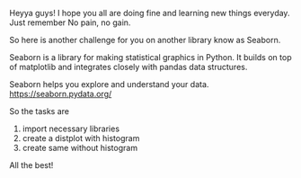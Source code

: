 Heyya guys!
I hope you all are doing fine and learning new things everyday.
Just remember 
No pain, no gain.

So here is another challenge for you on another library know as Seaborn.

Seaborn is a library for making statistical graphics in Python. It builds on top of matplotlib and integrates closely with pandas data structures.

Seaborn helps you explore and understand your data.
https://seaborn.pydata.org/

So the tasks are 
1. import necessary libraries
2. create a distplot with histogram
3. create same without histogram

All the best!
